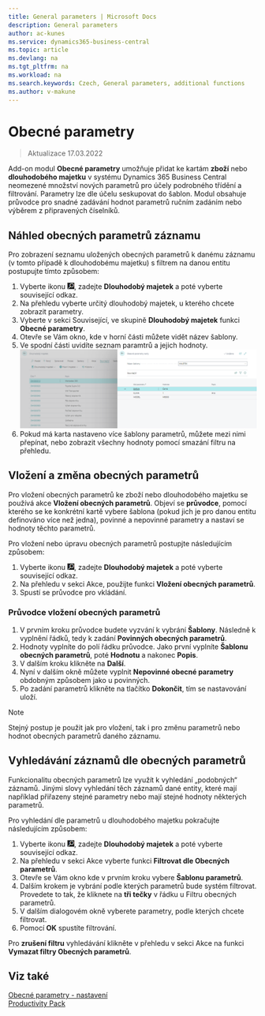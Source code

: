 ```yaml
---
title: General parameters | Microsoft Docs
description: General parameters
author: ac-kunes
ms.service: dynamics365-business-central
ms.topic: article
ms.devlang: na
ms.tgt_pltfrm: na
ms.workload: na
ms.search.keywords: Czech, General parameters, additional functions
ms.author: v-makune
---
```

# Obecné parametry
> Aktualizace 17.03.2022

Add-on modul **Obecné parametry** umožňuje přidat ke kartám **zboží** nebo **dlouhodobého majetku** v systému Dynamics 365 Business Central neomezené množství nových parametrů pro účely podrobného třídění a filtrování. Parametry lze dle účelu seskupovat do šablon. Modul obsahuje průvodce pro snadné zadávání hodnot parametrů ručním zadáním nebo výběrem z připravených číselníků.

## Náhled obecných parametrů záznamu

Pro zobrazení seznamu uložených obecných parametrů k danému záznamu (v tomto případě k dlouhodobému majetku) s filtrem na danou entitu postupujte tímto způsobem:

1. Vyberte ikonu ![Žárovky, která otevře funkci Řekněte mi](media/ui-search/search_small.png "Řekněte mi, co chcete dělat"), zadejte **Dlouhodobý majetek** a poté vyberte související odkaz.
2. Na přehledu vyberte určitý dlouhodobý majetek, u kterého chcete zobrazit parametry.
3. Vyberte v sekci Související, ve skupině **Dlouhodobý majetek** funkci **Obecné parametry**.
4. Otevře se Vám okno, kde v horní části můžete vidět název šablony.
5. Ve spodní části uvidíte seznam paramtrů a jejich hodnoty.
![Obecné parametry karty](media/general_parameters_fa.png)
6. Pokud má karta nastaveno více šablony parametrů, můžete mezi nimi přepínat, nebo zobrazit všechny hodnoty pomocí smazání filtru na přehledu.


## Vložení a změna obecných parametrů

Pro vložení obecných parametrů ke zboží nebo dlouhodobého majetku se používá akce **Vložení obecných parametrů**. Objeví se **průvodce**, pomocí kterého se ke konkrétní kartě vybere šablona (pokud jich je pro danou entitu definováno více než jedna), povinné a nepovinné parametry a nastaví se hodnoty těchto parametrů.


Pro vložení nebo úpravu obecných parametrů postupjte následujícím způsobem:

1. Vyberte ikonu ![Žárovky, která otevře funkci Řekněte mi](media/ui-search/search_small.png "Řekněte mi, co chcete dělat"), zadejte **Dlouhodobý majetek** a poté vyberte související odkaz.
2. Na přehledu v sekci Akce, použijte funkci **Vložení obecných parametrů**.
3. Spustí se průvodce pro vkládání.

### Průvodce vložení obecných parametrů

1. V prvním kroku průvodce budete vyzvání k vybrání **Šablony**. Následně k vyplnění řádků, tedy k zadání **Povinných obecných parametrů**.
2. Hodnoty vyplníte do polí řádku průvodce. Jako první vyplníte **Šablonu obecných parametrů**, poté **Hodnotu** a nakonec **Popis**.
3. V dalším kroku klikněte na **Další**.
4. Nyní v dalším okně můžete vyplnit **Nepovinné obecné parametry** obdobným způsobem jako u povinných.
5. Po zadání parametrů klikněte na tlačítko **Dokončit**, tím se nastavování uloží.

> [!NOTE]
> Stejný postup je použit jak pro vložení, tak i pro změnu parametrů nebo hodnot obecných parametrů daného záznamu.

## Vyhledávání záznamů dle obecných parametrů

Funkcionalitu obecných parametrů lze využít k vyhledání „podobných“ záznamů. Jinými slovy vyhledání těch záznamů dané entity, které mají například přiřazeny stejné parametry nebo mají stejné hodnoty některých parametrů.

Pro vyhledání dle parametrů u dlouhodobého majetku pokračujte následujícím způsobem:

1. Vyberte ikonu ![Žárovky, která otevře funkci Řekněte mi](media/ui-search/search_small.png "Řekněte mi, co chcete dělat"), zadejte **Dlouhodobý majetek** a poté vyberte související odkaz.
2. Na přehledu v sekci Akce vyberte funkci **Filtrovat dle Obecných parametrů**.
3. Otevře se Vám okno kde v prvním kroku vybere **Šablonu parametrů**.
4. Dalším krokem je vybrání podle kterých parametrů bude systém filtrovat. Provedete to tak, že kliknete na **tři tečky** v řádku u Filtru obecných parametrů.
5. V dalším dialogovém okně vyberete parametry, podle kterých chcete filtrovat.
6. Pomocí **OK** spustíte filtrování.

Pro **zrušení filtru** vyhledávání klikněte v přehledu v sekci Akce na funkci **Vymazat filtry Obecných parametrů**.

## Viz také

[Obecné parametry - nastavení](ac-general-parameters-setup.md)  
[Productivity Pack](ac-productivity-pack.md)